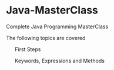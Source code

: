 # Java-MasterClass
Complete Java Programming MasterClass

The following topics are covered

<ul>First Steps</ul>
<ul>Keywords, Expressions and Methods</ul>
